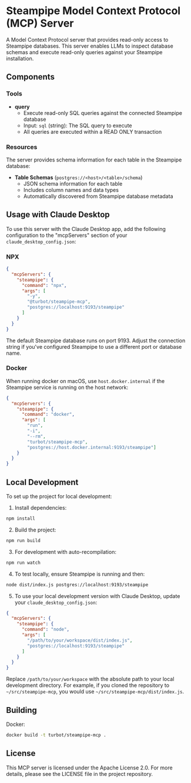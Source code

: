 # Steampipe Model Context Protocol (MCP) Server

A Model Context Protocol server that provides read-only access to Steampipe databases. This server enables LLMs to inspect database schemas and execute read-only queries against your Steampipe installation.

## Components

### Tools

- **query**
  - Execute read-only SQL queries against the connected Steampipe database
  - Input: `sql` (string): The SQL query to execute
  - All queries are executed within a READ ONLY transaction

### Resources

The server provides schema information for each table in the Steampipe database:

- **Table Schemas** (`postgres://<host>/<table>/schema`)
  - JSON schema information for each table
  - Includes column names and data types
  - Automatically discovered from Steampipe database metadata

## Usage with Claude Desktop

To use this server with the Claude Desktop app, add the following configuration to the "mcpServers" section of your `claude_desktop_config.json`:

### NPX

```json
{
  "mcpServers": {
    "steampipe": {
      "command": "npx",
      "args": [
        "-y",
        "@turbot/steampipe-mcp",
        "postgres://localhost:9193/steampipe"
      ]
    }
  }
}
```

The default Steampipe database runs on port 9193. Adjust the connection string if you've configured Steampipe to use a different port or database name.

### Docker

When running docker on macOS, use `host.docker.internal` if the Steampipe service is running on the host network:

```json
{
  "mcpServers": {
    "steampipe": {
      "command": "docker",
      "args": [
        "run", 
        "-i", 
        "--rm", 
        "turbot/steampipe-mcp", 
        "postgres://host.docker.internal:9193/steampipe"]
    }
  }
}
```

## Local Development

To set up the project for local development:

1. Install dependencies:
```sh
npm install
```

2. Build the project:
```sh
npm run build
```

3. For development with auto-recompilation:
```sh
npm run watch
```

4. To test locally, ensure Steampipe is running and then:
```sh
node dist/index.js postgres://localhost:9193/steampipe
```

5. To use your local development version with Claude Desktop, update your `claude_desktop_config.json`:
```json
{
  "mcpServers": {
    "steampipe": {
      "command": "node",
      "args": [
        "/path/to/your/workspace/dist/index.js",
        "postgres://localhost:9193/steampipe"
      ]
    }
  }
}
```

Replace `/path/to/your/workspace` with the absolute path to your local development directory. For example, if you cloned the repository to `~/src/steampipe-mcp`, you would use `~/src/steampipe-mcp/dist/index.js`.

## Building

Docker:

```sh
docker build -t turbot/steampipe-mcp . 
```

## License

This MCP server is licensed under the Apache License 2.0. For more details, please see the LICENSE file in the project repository.
